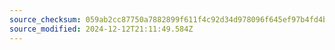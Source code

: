 ```yaml
---
source_checksum: 059ab2cc87750a7882899f611f4c92d34d978096f645ef97b4fd4b44ce6751e7
source_modified: 2024-12-12T21:11:49.584Z
---
```


